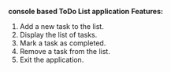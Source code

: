 **console based ToDo List application**
**Features:**
1. Add a new task to the list.
2. Display the list of tasks.
3. Mark a task as completed.
4. Remove a task from the list.
5. Exit the application.
